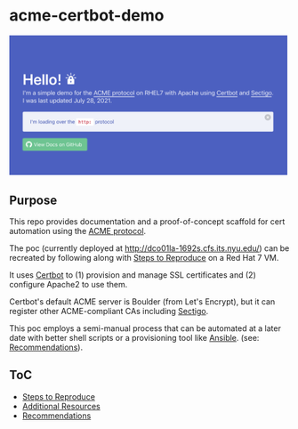 # acme-certbot-demo

<a href="http://dco01la-1692s.cfs.its.nyu.edu/">
  <img alt="screenshot of test app" src="docs/screenshot.png" width="500">
</a>

## Purpose

This repo provides documentation and a proof-of-concept scaffold for cert automation using the [ACME protocol](https://sectigo.com/resource-library/what-is-acme-protocol).

The poc (currently deployed at http://dco01la-1692s.cfs.its.nyu.edu/) can be recreated by following along with [Steps to Reproduce](docs/STEPS_TO_REPRODUCE.md) on a Red Hat 7 VM.

It uses [Certbot](https://certbot.eff.org/) to (1) provision and manage SSL certificates and (2) configure Apache2 to use them.

Certbot's default ACME server is Boulder (from Let's Encrypt), but it can register other ACME-compliant CAs including [Sectigo](https://sectigo.com/).

This poc employs a semi-manual process that can be automated at a later date with better shell scripts or a provisioning tool like [Ansible](https://www.ansible.com/). (see: [Recommendations](docs/RECOMMENDATIONS.md)).

## ToC
- [Steps to Reproduce](docs/STEPS_TO_REPRODUCE.md)
- [Additional Resources](docs/RESOURCES.md)
- [Recommendations](docs/RECOMMENDATIONS.md)
